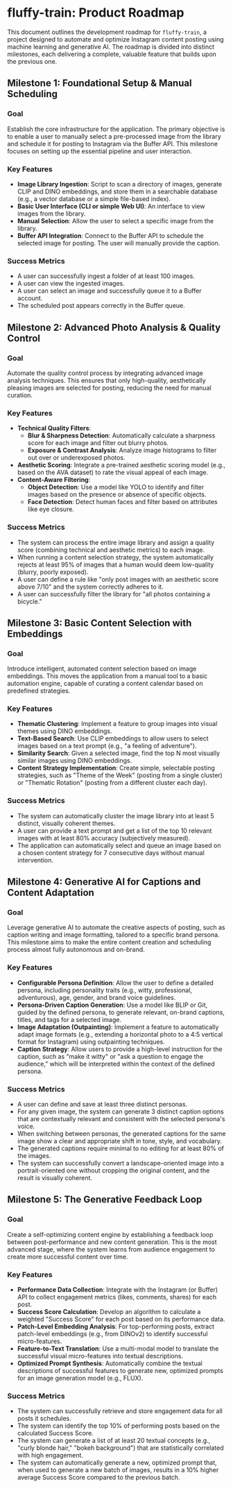 # fluffy-train: Product Roadmap

This document outlines the development roadmap for `fluffy-train`, a project designed to automate and optimize Instagram content posting using machine learning and generative AI. The roadmap is divided into distinct milestones, each delivering a complete, valuable feature that builds upon the previous one.

## Milestone 1: Foundational Setup & Manual Scheduling

### Goal
Establish the core infrastructure for the application. The primary objective is to enable a user to manually select a pre-processed image from the library and schedule it for posting to Instagram via the Buffer API. This milestone focuses on setting up the essential pipeline and user interaction.

### Key Features
- **Image Library Ingestion**: Script to scan a directory of images, generate CLIP and DINO embeddings, and store them in a searchable database (e.g., a vector database or a simple file-based index).
- **Basic User Interface (CLI or simple Web UI)**: An interface to view images from the library.
- **Manual Selection**: Allow the user to select a specific image from the library.
- **Buffer API Integration**: Connect to the Buffer API to schedule the selected image for posting. The user will manually provide the caption.

### Success Metrics
- A user can successfully ingest a folder of at least 100 images.
- A user can view the ingested images.
- A user can select an image and successfully queue it to a Buffer account.
- The scheduled post appears correctly in the Buffer queue.

## Milestone 2: Advanced Photo Analysis & Quality Control

### Goal
Automate the quality control process by integrating advanced image analysis techniques. This ensures that only high-quality, aesthetically pleasing images are selected for posting, reducing the need for manual curation.

### Key Features
- **Technical Quality Filters**:
    - **Blur & Sharpness Detection**: Automatically calculate a sharpness score for each image and filter out blurry photos.
    - **Exposure & Contrast Analysis**: Analyze image histograms to filter out over or underexposed photos.
- **Aesthetic Scoring**: Integrate a pre-trained aesthetic scoring model (e.g., based on the AVA dataset) to rate the visual appeal of each image.
- **Content-Aware Filtering**:
    - **Object Detection**: Use a model like YOLO to identify and filter images based on the presence or absence of specific objects.
    - **Face Detection**: Detect human faces and filter based on attributes like eye closure.

### Success Metrics
- The system can process the entire image library and assign a quality score (combining technical and aesthetic metrics) to each image.
- When running a content selection strategy, the system automatically rejects at least 95% of images that a human would deem low-quality (blurry, poorly exposed).
- A user can define a rule like "only post images with an aesthetic score above 7/10" and the system correctly adheres to it.
- A user can successfully filter the library for "all photos containing a bicycle."

## Milestone 3: Basic Content Selection with Embeddings

### Goal
Introduce intelligent, automated content selection based on image embeddings. This moves the application from a manual tool to a basic automation engine, capable of curating a content calendar based on predefined strategies.

### Key Features
- **Thematic Clustering**: Implement a feature to group images into visual themes using DINO embeddings.
- **Text-Based Search**: Use CLIP embeddings to allow users to select images based on a text prompt (e.g., "a feeling of adventure").
- **Similarity Search**: Given a selected image, find the top N most visually similar images using DINO embeddings.
- **Content Strategy Implementation**: Create simple, selectable posting strategies, such as "Theme of the Week" (posting from a single cluster) or "Thematic Rotation" (posting from a different cluster each day).

### Success Metrics
- The system can automatically cluster the image library into at least 5 distinct, visually coherent themes.
- A user can provide a text prompt and get a list of the top 10 relevant images with at least 80% accuracy (subjectively measured).
- The application can automatically select and queue an image based on a chosen content strategy for 7 consecutive days without manual intervention.

## Milestone 4: Generative AI for Captions and Content Adaptation

### Goal
Leverage generative AI to automate the creative aspects of posting, such as caption writing and image formatting, tailored to a specific brand persona. This milestone aims to make the entire content creation and scheduling process almost fully autonomous and on-brand.

### Key Features
- **Configurable Persona Definition**: Allow the user to define a detailed persona, including personality traits (e.g., witty, professional, adventurous), age, gender, and brand voice guidelines.
- **Persona-Driven Caption Generation**: Use a model like BLIP or Git, guided by the defined persona, to generate relevant, on-brand captions, titles, and tags for a selected image.
- **Image Adaptation (Outpainting)**: Implement a feature to automatically adapt image formats (e.g., extending a horizontal photo to a 4:5 vertical format for Instagram) using outpainting techniques.
- **Caption Strategy**: Allow users to provide a high-level instruction for the caption, such as "make it witty" or "ask a question to engage the audience," which will be interpreted within the context of the defined persona.

### Success Metrics
- A user can define and save at least three distinct personas.
- For any given image, the system can generate 3 distinct caption options that are contextually relevant and consistent with the selected persona's voice.
- When switching between personas, the generated captions for the same image show a clear and appropriate shift in tone, style, and vocabulary.
- The generated captions require minimal to no editing for at least 80% of the images.
- The system can successfully convert a landscape-oriented image into a portrait-oriented one without cropping the original content, and the result is visually coherent.

## Milestone 5: The Generative Feedback Loop

### Goal
Create a self-optimizing content engine by establishing a feedback loop between post-performance and new content generation. This is the most advanced stage, where the system learns from audience engagement to create more successful content over time.

### Key Features
- **Performance Data Collection**: Integrate with the Instagram (or Buffer) API to collect engagement metrics (likes, comments, shares) for each post.
- **Success Score Calculation**: Develop an algorithm to calculate a weighted "Success Score" for each post based on its performance data.
- **Patch-Level Embedding Analysis**: For top-performing posts, extract patch-level embeddings (e.g., from DINOv2) to identify successful micro-features.
- **Feature-to-Text Translation**: Use a multi-modal model to translate the successful visual micro-features into textual descriptions.
- **Optimized Prompt Synthesis**: Automatically combine the textual descriptions of successful features to generate new, optimized prompts for an image generation model (e.g., FLUX).

### Success Metrics
- The system can successfully retrieve and store engagement data for all posts it schedules.
- The system can identify the top 10% of performing posts based on the calculated Success Score.
- The system can generate a list of at least 20 textual concepts (e.g., "curly blonde hair," "bokeh background") that are statistically correlated with high engagement.
- The system can automatically generate a new, optimized prompt that, when used to generate a new batch of images, results in a 10% higher average Success Score compared to the previous batch.